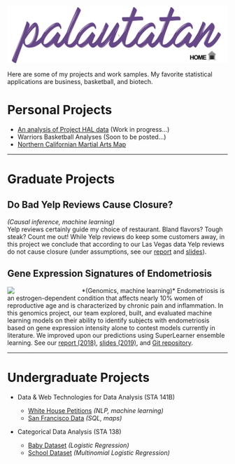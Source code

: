 <a href="/"><img src="images/banners_github.003-home.jpg"></a>

Here are some of my projects and work samples. My favorite statistical applications are business, basketball, and biotech.

# Personal Projects
* <a href="personal/project-hal.html">An analysis of Project HAL data</a> (Work in progress...)
* Warriors Basketball Analyses (Soon to be posted...)
* <a href="https://palautatan.github.io/fight/01-map/yelp-api.html">Northern Californian Martial Arts Map</a>

___

# Graduate Projects

## Do Bad Yelp Reviews Cause Closure?  
*(Causal inference, machine learning)*  
Yelp reviews certainly guide my choice of restaurant. Bland flavors? Tough steak? Count me out! While Yelp reviews do keep some customers away, in this project we conclude that according to our Las Vegas data Yelp reviews do not cause closure (under assumptions, see our <a href="graduate/ph252d/yelp-report.pdf">report</a> and <a href="graduate/ph252d/yelp-slides.pdf">slides</a>).

## Gene Expression Signatures of Endometriosis
<img src="https://raw.githubusercontent.com/palautatan/endometriosis/master/visuals/normalized-heatmap.png" align="left" width="170" border="0px">
*(Genomics, machine learning)*     
Endometriosis is an estrogen-dependent condition that affects nearly 10% women of reproductive age and is characterized by chronic pain and inflammation. In this genomics project, our team explored, built, and evaluated machine learning models on their ability to identify subjects with endometriosis based on gene expression intensity alone to contest models currently in literature. We improved upon our predictions using SuperLearner ensemble learning. See our <a href="graduate/phc240c/endometriosis-report.pdf">report (2018)</a>, <a href="graduate/phc240a/phc240a-final-slides.pdf">slides (2019)</a>, and  <a href="https://github.com/palautatan/endometriosis">Git repository</a>.




___

# Undergraduate Projects
* Data & Web Technologies for Data Analysis (STA 141B)
    - <a href="project141b" title="Final Project">White House Petitions</a> *(NLP, machine learning)*
    - <a href="assignments/141b_assignment6.html" title="Exploring San Francisco Data">San Francisco Data</a> *(SQL, maps)*  

* Categorical Data Analysis (STA 138)
    - <a href="assignments/138_project3_2.html" title="Logistic Regression">Baby Dataset</a> *(Logistic Regression)*  
    - <a href="assignments/138_project3_1.html" title="Multinomial Logistic Regression">School Dataset</a> *(Multinomial Logistic Regression)*
